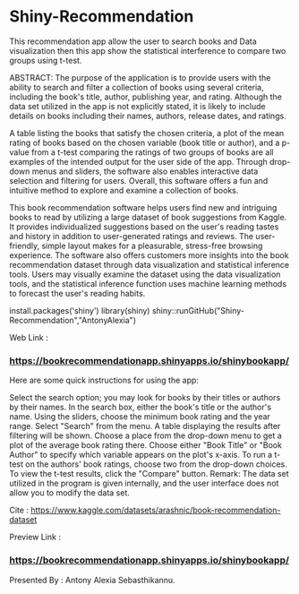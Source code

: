 # Shiny-Recommendation
This recommendation app  allow the user to search books and Data visualization then this app show the statistical interference to compare two groups using t-test.

ABSTRACT:
The purpose of the application is to provide users with the ability to search and filter a collection of books using several criteria, including the book's title, author, publishing year, and rating. Although the data set utilized in the app is not explicitly stated, it is likely to include details on books including their names, authors, release dates, and ratings.

A table listing the books that satisfy the chosen criteria, a plot of the mean rating of books based on the chosen variable (book title or author), and a p-value from a t-test comparing the ratings of two groups of books are all examples of the intended output for the user side of the app. Through drop-down menus and sliders, the software also enables interactive data selection and filtering for users. Overall, this software offers a fun and intuitive method to explore and examine a collection of books.

This book recommendation software helps users find new and intriguing books to read by utilizing a large dataset of book suggestions from Kaggle. It provides individualized suggestions based on the user's reading tastes and history in addition to user-generated ratings and reviews. The user-friendly, simple layout makes for a pleasurable, stress-free browsing experience. The software also offers customers more insights into the book recommendation dataset through data visualization and statistical inference tools. Users may visually examine the dataset using the data visualization tools, and the statistical inference function uses machine learning methods to forecast the user's reading habits.

install.packages('shiny')
library(shiny)
shiny::runGitHub("Shiny-Recommendation","AntonyAlexia")

Web Link :
### https://bookrecommendationapp.shinyapps.io/shinybookapp/
 
Here are some quick instructions for using the app:

Select the search option; you may look for books by their titles or authors by their names.
In the search box, either the book's title or the author's name.
Using the sliders, choose the minimum book rating and the year range.
Select "Search" from the menu.
A table displaying the results after filtering will be shown.
Choose a place from the drop-down menu to get a plot of the average book rating there.
Choose either "Book Title" or "Book Author" to specify which variable appears on the plot's x-axis.
To run a t-test on the authors' book ratings, choose two from the drop-down choices.
To view the t-test results, click the "Compare" button.
Remark: The data set utilized in the program is given internally, and the user interface does not allow you to modify the data set.

Cite :
https://www.kaggle.com/datasets/arashnic/book-recommendation-dataset

Preview Link :
### https://bookrecommendationapp.shinyapps.io/shinybookapp/

Presented By : 
Antony Alexia Sebasthikannu.
